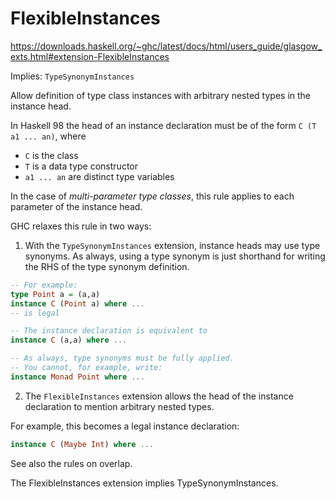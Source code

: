 # FlexibleInstances

https://downloads.haskell.org/~ghc/latest/docs/html/users_guide/glasgow_exts.html#extension-FlexibleInstances

Implies: `TypeSynonymInstances`

Allow definition of type class instances with arbitrary nested types in the instance head.

In Haskell 98 the head of an instance declaration must be of the form 
`C (T a1 ... an)`, where
- `C` is the class
- `T` is a data type constructor
- `a1 ... an` are distinct type variables

In the case of *multi-parameter type classes*, this rule applies to each parameter of the instance head.

GHC relaxes this rule in two ways:

1. With the `TypeSynonymInstances` extension, instance heads may use type synonyms. As always, using a type synonym is just shorthand for writing the RHS of the type synonym definition.

```hs
-- For example:
type Point a = (a,a)
instance C (Point a) where ...
-- is legal

-- The instance declaration is equivalent to
instance C (a,a) where ...

-- As always, type synonyms must be fully applied.
-- You cannot, for example, write:
instance Monad Point where ...
```

2. The `FlexibleInstances` extension allows the head of the instance declaration to mention arbitrary nested types.

For example, this becomes a legal instance declaration:
```hs
instance C (Maybe Int) where ...
```

See also the rules on overlap.

The FlexibleInstances extension implies TypeSynonymInstances.
